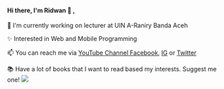 <h4>Hi there, I'm Ridwan 👋 ,</h4>
<p>🏢 I'm currently working on lecturer at UIN A-Raniry Banda Aceh
<p>✨ Interested in Web and Mobile Programming
<p>📫 You can reach me via <a href="https://www.youtube.com/channel/UCuIAqkqJsqe7sidhyQ89g4A"> YouTube Channel <a href="https://web.facebook.com/ridwanmerdu/">Facebook</a>, <a href="https://www.instagram.com/ridwanmerdu/">IG</a> or <a href="https://twitter.com/WanMerdu">Twitter</a>
<p>📚 Have a lot of books that I want to read based my interests. Suggest me one!
  <img src="https://camo.githubusercontent.com/4a1373646ed18da95a6d86d4131e0f4ead0236fd/68747470733a2f2f6d656469612e67697068792e636f6d2f6d656469612f38333648694a633770677a7938694e58436e2f67697068792e676966" />

<!--
**iwanmerdu/iwanmerdu** is a ✨ _special_ ✨ repository because its `README.md` (this file) appears on your GitHub profile.

Here are some ideas to get you started:

- 🔭 I’m currently working on ...
- 🌱 I’m currently learning ...
- 👯 I’m looking to collaborate on ...
- 🤔 I’m looking for help with ...
- 💬 Ask me about ...
- 📫 How to reach me: ...
- 😄 Pronouns: ...
- ⚡ Fun fact: ...
-->
